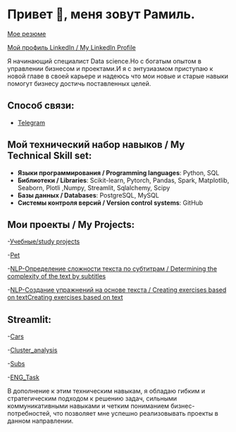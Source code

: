 # Привет 👋, меня зовут Рамиль.

[Мое резюме](https://hh.ru/applicant/resumes/view?resume=769b233cff0c07c0530039ed1f6e7638486d63)

[Мой профиль LinkedIn / My LinkedIn Profile ](https://www.linkedin.com/in/ramil-zangerov-a46a24262/)

Я начинающий специалист Data science.Но с богатым опытом в управлении бизнесом и проектами.И я с энтузиазмом приступаю к новой главе в своей карьере и надеюсь что мои новые и старые навыки помогут бизнесу достичь поставленных целей.
## Способ связи:

- [Telegram](https://t.me/zeroflip)

## Мой технический набор навыков / My Technical Skill set:
- **Языки программирования / Programming languages**: Python, SQL
- **Библиотеки / Libraries**:  Scikit-learn, Pytorch, Pandas, Spark, Matplotlib, Seaborn, Plotli ,Numpy, Streamlit, Sqlalchemy, Scipy
- **Базы данных / Databases**: PostgreSQL, MySQL
- **Системы контроля версий / Version control systems**: GitHub

## Мои проекты / My Projects:

-[Учебные/study projects](https://github.com/Zeroflip64/Study_projects)

-[Pet](https://github.com/Zeroflip64/Pet-projects)

-[NLP-Определение сложности текста по субтитрам / Determining the complexity of the text by subtitles](https://github.com/Zeroflip64/Subtitles)

-[NLP-Создание упражнений на основе текста / Creating exercises based on textCreating exercises based on text](https://github.com/Zeroflip64/Lessons_for_language/tree/main)

## Streamlit:

-[Cars](https://zeroflip64-study-projects-cars-p-eoyi8p.streamlit.app/)

-[Cluster_analysis](https://zeroflip64-pet-projects-streamlit-1-project-9fo7ut.streamlit.app/)

-[Subs](https://zeroflip64-subtitles-streamlit-sub-n9wsxl.streamlit.app/)

-[ENG_Task](https://taskeng.streamlit.app/)

В дополнение к этим техническим навыкам, я обладаю гибким и стратегическим подходом к решению задач, сильными коммуникативными навыками и четким пониманием бизнес-потребностей, что позволяет мне успешно реализовывать проекты в данном направлении.
